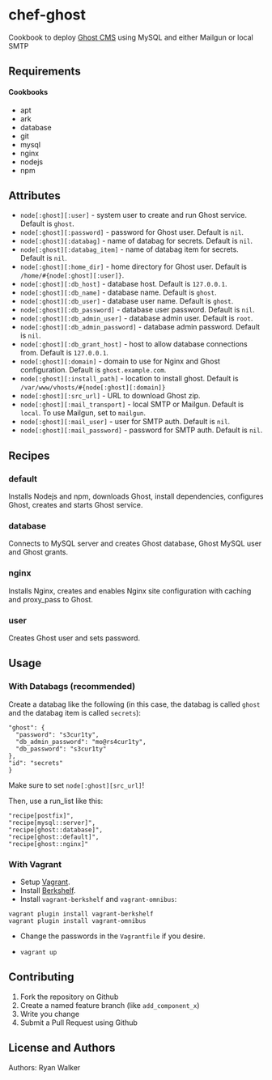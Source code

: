 chef-ghost
================
Cookbook to deploy [Ghost CMS](http://ghost.org/) using MySQL and either Mailgun or local SMTP

Requirements
------------
#### Cookbooks
* apt 
* ark
* database
* git
* mysql
* nginx
* nodejs
* npm

Attributes
----------
* `node[:ghost][:user]` - system user to create and run Ghost service. Default is `ghost`.
* `node[:ghost][:password]` - password for Ghost user. Default is `nil`.
* `node[:ghost][:databag]` - name of databag for secrets. Default is `nil`.
* `node[:ghost][:databag_item]` - name of databag item for secrets. Default is `nil`.
* `node[:ghost][:home_dir]` - home directory for Ghost user. Default is `/home/#{node[:ghost][:user]}`.
* `node[:ghost][:db_host]` - database host. Default is `127.0.0.1`.
* `node[:ghost][:db_name]` - database name. Default is `ghost`.
* `node[:ghost][:db_user]` - database user name. Default is `ghost`.
* `node[:ghost][:db_password]` - database user password. Default is `nil`.
* `node[:ghost][:db_admin_user]` - database admin user. Default is `root`.
* `node[:ghost][:db_admin_password]` - database admin password. Default is `nil`.
* `node[:ghost][:db_grant_host]` - host to allow database connections from. Default is `127.0.0.1`.
* `node[:ghost][:domain]` - domain to use for Nginx and Ghost configuration. Default is `ghost.example.com`.
* `node[:ghost][:install_path]` - location to install ghost. Default is `/var/www/vhosts/#{node[:ghost][:domain]}`
* `node[:ghost][:src_url]` - URL to download Ghost zip.
* `node[:ghost][:mail_transport]` - local SMTP or Mailgun. Default is `local`. To use Mailgun, set to `mailgun`.
* `node[:ghost][:mail_user]` - user for SMTP auth. Default is `nil`.
* `node[:ghost][:mail_password]` - password for SMTP auth. Default is `nil`.


Recipes
-----
### default
Installs Nodejs and npm, downloads Ghost, install dependencies, configures Ghost, creates and starts Ghost service.

### database
Connects to MySQL server and creates Ghost database, Ghost MySQL user and Ghost grants.

### nginx
Installs Nginx, creates and enables Nginx site configuration with caching and proxy_pass to Ghost.

### user
Creates Ghost user and sets password.


Usage
-----
### With Databags (recommended)
Create a databag like the following (in this case, the databag is called `ghost` and the databag item is called `secrets`):

```
"ghost": {
  "password": "s3cur1ty",
  "db_admin_password": "mo@rs4cur1ty",
  "db_password": "s3cur1ty"
},
"id": "secrets"
}
```

Make sure to set `node[:ghost][src_url]`!
  
Then, use a run_list like this:

```
"recipe[postfix]",
"recipe[mysql::server]",
"recipe[ghost::database]",
"recipe[ghost::default]",
"recipe[ghost::nginx]"

```

### With Vagrant
* Setup [Vagrant](http://www.vagrantup.com/).
* Install [Berkshelf](http://berkshelf.com/).
* Install `vagrant-berkshelf` and `vagrant-omnibus`:

```
vagrant plugin install vagrant-berkshelf
vagrant plugin install vagrant-omnibus
```

* Change the passwords in the `Vagrantfile` if you desire.

* ```vagrant up```

Contributing
------------

1. Fork the repository on Github
2. Create a named feature branch (like `add_component_x`)
3. Write you change
6. Submit a Pull Request using Github

License and Authors
-------------------
Authors: Ryan Walker
